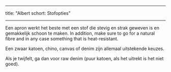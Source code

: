 - - -
title: "Albert schort: Stofopties"
- - -

Een apron werkt het beste met een stof die stevig en strak geweven is en gemakkelijk schoon te maken. In addition, make sure to go for a natural fibre and in any case something that is heat-resistant.

Een zwaar katoen, chino, canvas of denim zijn allemaal uitstekende keuzes.

Als je twijfelt, ga dan voor raw denim (puur katoen, als het uitrekt is het niet goed).
